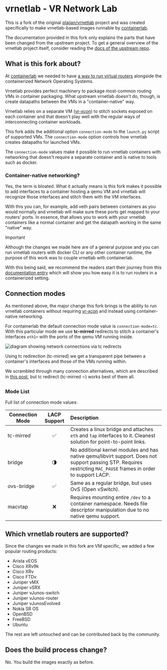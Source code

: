 # vrnetlab - VR Network Lab

This is a fork of the original [plajjan/vrnetlab](https://github.com/plajjan/vrnetlab) project and was created specifically to make vrnetlab-based images runnable by [containerlab](https://containerlab.srlinux.dev).

The documentation provided in this fork only explains the parts that have been changed from the upstream project. To get a general overview of the vrnetlab project itself, consider reading the [docs of the upstream repo](https://github.com/vrnetlab/vrnetlab/blob/master/README.md).

## What is this fork about?
At [containerlab](https://containerlab.srlinux.dev) we needed to have [a way to run virtual routers](https://containerlab.srlinux.dev/manual/vrnetlab/) alongside the containerized Network Operating Systems.

Vrnetlab provides perfect machinery to package most-common routing VMs in container packaging. What upstream vrnetlab doesn't do, though, is create datapaths between the VMs in a "container-native" way.

Vrnetlab relies on a separate VM ([vr-xcon](https://github.com/vrnetlab/vrnetlab/tree/master/vr-xcon)) to stitch sockets exposed on each container and that doesn't play well with the regular ways of interconnecting container workloads.

This fork adds the additional option `connection-mode` to the `launch.py` script of supported VMs. The `connection-mode` option controls how vrnetlab creates datapaths for launched VMs.

The `connection-mode` values make it possible to run vrnetlab containers with networking that doesn't require a separate container and is native to tools such as docker.

### Container-native networking?
Yes, the term is bloated. What it actually means is this fork makes it possible to add interfaces to a container hosting a qemu VM and vrnetlab will recognize those interfaces and stitch them with the VM interfaces.

With this you can, for example, add veth pairs between containers as you would normally and vrnetlab will make sure these ports get mapped to your routers' ports. In essence, that allows you to work with your vrnetlab containers like a normal container and get the datapath working in the same "native" way.

> [!IMPORTANT]
> Although the changes we made here are of a general purpose and you can run
> vrnetlab routers with docker CLI or any other container runtime, the purpose
> of this work was to couple vrnetlab with containerlab.
>
> With this being said, we recommend the readers start their journey from
> this [documentation entry](https://containerlab.dev/manual/vrnetlab/)
> which will show you how easy it is to run routers in a containerized setting.

## Connection modes

As mentioned above, the major change this fork brings is the ability to run
vrnetlab containers without requiring [vr-xcon](https://github.com/vrnetlab/vrnetlab/tree/master/vr-xcon)
and instead using container-native networking.

For containerlab the default connection mode value is `connection-mode=tc`.
With this particular mode we use **tc-mirred** redirects to stitch a container's
interfaces `eth1+` with the ports of the qemu VM running inside.

![diagram showing network connections via tc redirects](https://gitlab.com/rdodin/pics/-/wikis/uploads/4d31c06e6258e70edc887b17e0e758e0/image.png)

Using tc redirection (tc-mirred) we get a transparent pipe between a container's
interfaces and those of the VMs running within.

We scrambled through many connection alternatives, which are described in
[this post](https://netdevops.me/2021/transparently-redirecting-packetsframes-between-interfaces/),
but tc redirect (tc-mirred :star:) works best of them all.

### Mode List

Full list of connection mode values:

| Connection Mode | LACP Support        | Description |
| --------------- | :-----------------: | :---------- |
| tc-mirred       | :white_check_mark:  | Creates a linux bridge and attaches `eth` and `tap` interfaces to it. Cleanest solution for point-to-point links.
| bridge          | :last_quarter_moon: | No additional kernel modules and has native qemu/libvirt support. Does not support passing STP. Requires restricting `MAC_PAUSE` frames in order to support LACP.
| ovs-bridge      | :white_check_mark:  | Same as a regular bridge, but uses OvS (Open vSwitch).
| macvtap         | :x:                 | Requires mounting entire `/dev` to a container namespace. Needs file descriptor manipulation due to no native qemu support.

## Which vrnetlab routers are supported?
Since the changes we made in this fork are VM specific, we added a few popular routing products:

* Arista vEOS
* Cisco XRv9k
* Cisco XRv
* Cisco FTDv
* Juniper vMX
* Juniper vSRX
* Juniper vJunos-switch
* Juniper vJunos-router
* Juniper vJunosEvolved
* Nokia SR OS
* OpenBSD
* FreeBSD
* Ubuntu

The rest are left untouched and can be contributed back by the community.

## Does the build process change?
No. You build the images exactly as before.
